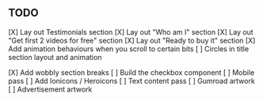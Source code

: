 ## TODO

[X] Lay out Testimonials section
[X] Lay out "Who am I" section
[X] Lay out "Get first 2 videos for free" section
[X] Lay out "Ready to buy it" section
[X] Add animation behaviours when you scroll to certain bits
[ ] Circles in title section layout and animation

[X] Add wobbly section breaks
[ ] Build the checkbox component
[ ] Mobile pass
[ ] Add Ionicons / Heroicons
[ ] Text content pass
[ ] Gumroad artwork
[ ] Advertisement artwork